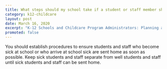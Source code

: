 ```yaml
---
title: What steps should my school take if a student or staff member shows symptoms of COVID-19?
category: k12-childcare
layout: post
date: March 16, 2020
excerpt: "K-12 Schools and Childcare Program Administrators: Planning and Preparedness"
promoted: false
---
```


You should establish procedures to ensure students and staff who become sick at school or who arrive at school sick are sent home as soon as possible. Keep sick students and staff separate from well students and staff until sick students and staff can be sent home.
